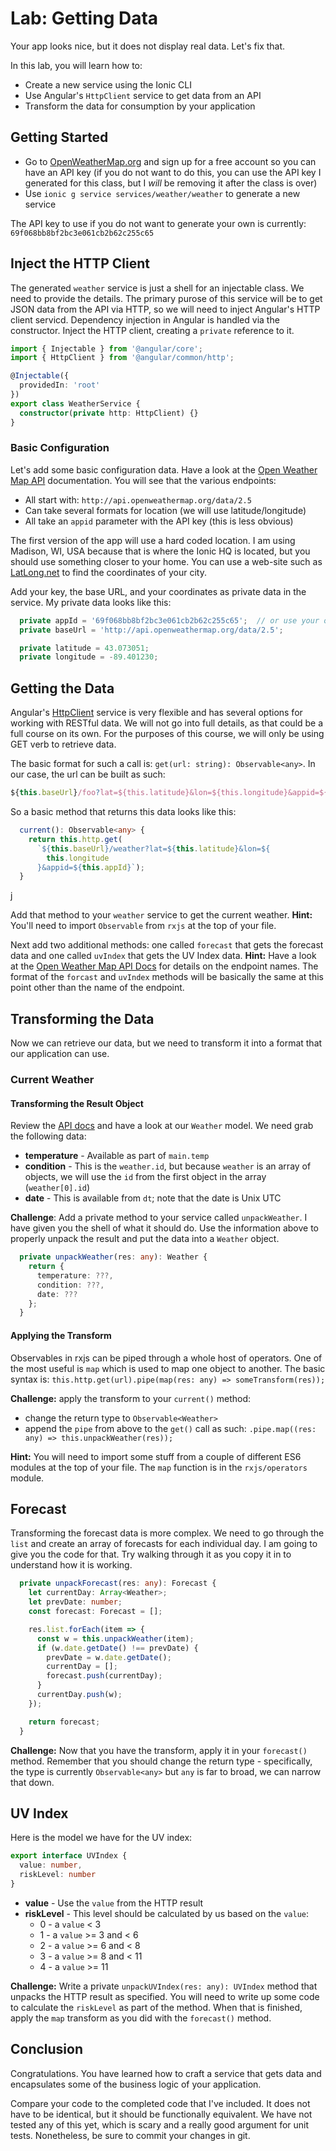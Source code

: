 # Lab: Getting Data

Your app looks nice, but it does not display real data. Let's fix that.

In this lab, you will learn how to:

* Create a new service using the Ionic CLI
* Use Angular's `HttpClient` service to get data from an API
* Transform the data for consumption by your application


## Getting Started

* Go to <a href="https://openweathermap.org/" target="_blank">OpenWeatherMap.org</a> and sign up for a free account so you can have an API key (if you do not want to do this, you can use the API key I generated for this class, but I _will_ be removing it after the class is over)
* Use `ionic g service services/weather/weather` to generate a new service

The API key to use if you do not want to generate your own is currently: `69f068bb8bf2bc3e061cb2b62c255c65`

## Inject the HTTP Client 

The generated `weather` service is just a shell for an injectable class. We need to provide the details. The primary purose of this service will be to get JSON data from the API via HTTP, so we will need to inject Angular's HTTP client servicd. Dependency injection in Angular is handled via the constructor. Inject the HTTP client, creating a `private` reference to it.

```TypeScript
import { Injectable } from '@angular/core';
import { HttpClient } from '@angular/common/http';

@Injectable({
  providedIn: 'root'
})
export class WeatherService {
  constructor(private http: HttpClient) {}
}
```

### Basic Configuration

Let's add some basic configuration data. Have a look at the <a href="https://openweathermap.org/api" target="_blank">Open Weather Map API</a> documentation. You will see that the various endpoints:

* All start with: `http://api.openweathermap.org/data/2.5`
* Can take several formats for location (we will use latitude/longitude)
* All take an `appid` parameter with the API key (this is less obvious)

The first version of the app will use a hard coded location. I am using Madison, WI, USA because that is where the Ionic HQ is located, but you should use something closer to your home. You can use a web-site such as <a href="https://www.latlong.net/" target="_blank">LatLong.net</a> to find the coordinates of your city. 

Add your key, the base URL, and your coordinates as private data in the service. My private data looks like this:

```TypeScript
  private appId = '69f068bb8bf2bc3e061cb2b62c255c65';  // or use your own API key
  private baseUrl = 'http://api.openweathermap.org/data/2.5';

  private latitude = 43.073051;
  private longitude = -89.401230;
```

## Getting the Data

Angular's <a href="https://angular.io/api/common/http/HttpClient" target="_blank">HttpClient</a> service is very flexible and has several options for working with RESTful data. We will not go into full details, as that could be a full course on its own. For the purposes of this course, we will only be using GET verb to retrieve data. 

The basic format for such a call is: `get(url: string): Observable<any>`. In our case, the url can be built as such: 

```TypeScript
${this.baseUrl}/foo?lat=${this.latitude}&lon=${this.longitude}&appid=${this.appId}
```

So a basic method that returns this data looks like this:

```TypeScript
  current(): Observable<any> {
    return this.http.get(
      `${this.baseUrl}/weather?lat=${this.latitude}&lon=${
        this.longitude
      }&appid=${this.appId}`);
  }
```
j

Add that method to your `weather` service to get the current weather. **Hint:** You'll need to import `Observable` from `rxjs` at the top of your file.

Next add two additional methods: one called `forecast` that gets the forecast data and one called `uvIndex` that gets the UV Index data. **Hint:** Have a look at the <a href="" target="_blank">Open Weather Map API Docs</a> for details on the endpoint names. The format of the `forcast` and `uvIndex` methods will be basically the same at this point other than the name of the endpoint.

## Transforming the Data

Now we can retrieve our data, but we need to transform it into a format that our application can use.

### Current Weather

#### Transforming the Result Object

Review the <a href="https://openweathermap.org/current#current_JSON" target="_blank">API docs</a> and have a look at our `Weather` model. We need grab the following data:

* **temperature** - Available as part of `main.temp`
* **condition** - This is the `weather.id`, but because `weather` is an array of objects, we will use the `id` from the first object in the array (`weather[0].id`) 
* **date** - This is available from `dt`; note that the date is Unix UTC

**Challenge**: Add a private method to your service called `unpackWeather`. I have given you the shell of what it should do. Use the information above to properly unpack the result and put the data into a `Weather` object.

```TypeScript
  private unpackWeather(res: any): Weather {
    return {
      temperature: ???,
      condition: ???,
      date: ???
    };
  }
```

#### Applying the Transform

Observables in rxjs can be piped through a whole host of operators. One of the most useful is `map` which is used to map one object to another. The basic syntax is: `this.http.get(url).pipe(map(res: any) => someTransform(res));`

**Challenge:** apply the transform to your `current()` method:

* change the return type to `Observable<Weather>`
* append the `pipe` from above to the `get()` call as such: `.pipe.map((res: any) => this.unpackWeather(res));`

**Hint:** You will need to import some stuff from a couple of different ES6 modules at the top of your file. The `map` function is in the `rxjs/operators` module.

## Forecast

Transforming the forecast data is more complex. We need to go through the `list` and create an array of forecasts for each individual day. I am going to give you the code for that. Try walking through it as you copy it in to understand how it is working.

```TypeScript
  private unpackForecast(res: any): Forecast {
    let currentDay: Array<Weather>;
    let prevDate: number;
    const forecast: Forecast = [];

    res.list.forEach(item => {
      const w = this.unpackWeather(item);
      if (w.date.getDate() !== prevDate) {
        prevDate = w.date.getDate();
        currentDay = [];
        forecast.push(currentDay);
      }
      currentDay.push(w);
    });

    return forecast;
  }
```

**Challenge:** Now that you have the transform, apply it in your `forecast()` method. Remember that you should change the return type - specifically, the type is currently `Observable<any>` but `any` is far to broad, we can narrow that down.

## UV Index

Here is the model we have for the UV index:

```TypeScript
export interface UVIndex {
  value: number,
  riskLevel: number
}
```

* **value** - Use the `value` from the HTTP result
* **riskLevel** - This level should be calculated by us based on the `value`:
   * 0 - a `value` < 3
   * 1 - a `value` >= 3 and < 6
   * 2 - a `value` >= 6 and < 8
   * 3 - a `value` >= 8 and < 11 
   * 4 - a `value` >= 11

**Challenge:** Write a private `unpackUVIndex(res: any): UVIndex` method that unpacks the HTTP result as specified. You will need to write up some code to calculate the `riskLevel` as part of the method. When that is finished, apply the `map` transform as you did with the `forecast()` method.

## Conclusion 

Congratulations. You have learned how to craft a service that gets data and encapsulates some of the business logic of your application.

Compare your code to the completed code that I've included. It does not have to be identical, but it should be functionally equivalent. We have not tested any of this yet, which is scary and a really good argument for unit tests. Nonetheless, be sure to commit your changes in git.
